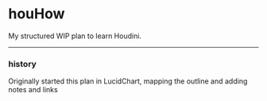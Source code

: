 # houHow
My structured WIP plan to learn Houdini.




---
### history
Originally started this plan in LucidChart, mapping the outline and adding notes and links 